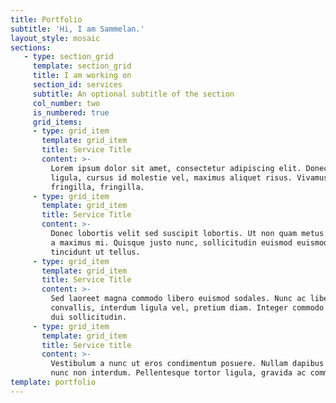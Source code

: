 ```yaml
---
title: Portfolio
subtitle: 'Hi, I am Sammelan.'
layout_style: mosaic
sections:
   - type: section_grid
     template: section_grid
     title: I am working on
     section_id: services
     subtitle: An optional subtitle of the section
     col_number: two
     is_numbered: true
     grid_items:
     - type: grid_item
       template: grid_item
       title: Service Title
       content: >-
         Lorem ipsum dolor sit amet, consectetur adipiscing elit. Donec nisl
         ligula, cursus id molestie vel, maximus aliquet risus. Vivamus in nibh
         fringilla, fringilla.
     - type: grid_item
       template: grid_item
       title: Service Title
       content: >-
         Donec lobortis velit sed suscipit lobortis. Ut non quam metus. Nullam
         a maximus mi. Quisque justo nunc, sollicitudin euismod euismod at,
         tincidunt ut tellus.
     - type: grid_item
       template: grid_item
       title: Service Title
       content: >-
         Sed laoreet magna commodo libero euismod sodales. Nunc ac libero
         convallis, interdum ligula vel, pretium diam. Integer commodo sem at
         dui sollicitudin.
     - type: grid_item
       template: grid_item
       title: Service title
       content: >-
         Vestibulum a nunc ut eros condimentum posuere. Nullam dapibus quis
         nunc non interdum. Pellentesque tortor ligula, gravida ac commodo eu.
template: portfolio
---
```

